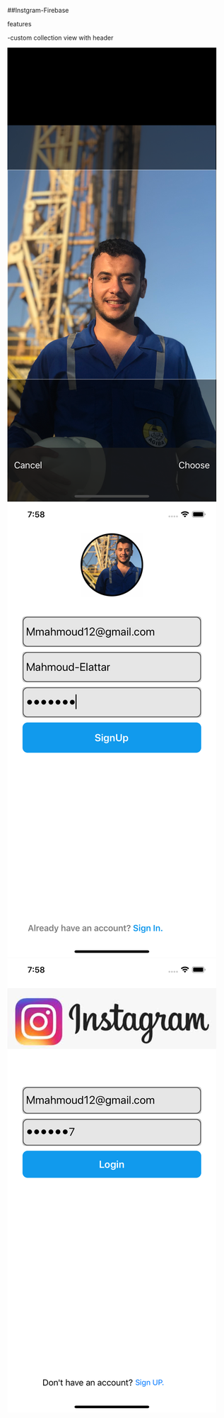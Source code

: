 ##Instgram-Firebase

features

-custom collection view with header

![](template-images/profile-photo.png)                         ![](template-images/register.png)                         ![](template-images//login.png)

